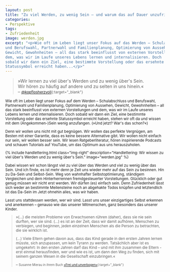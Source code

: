 ```yaml
---
layout: post
title: "Zu viel Werden, zu wenig Sein – und warum das auf Dauer unzufrieden macht"
categories:
- Perspektive
tags:
- Zufriedenheit
image: werden.jpg
excerpt: "<p>Wie oft im Leben liegt unser Fokus auf das Werden – Schulabschluss
und Berufswahl, Partnerwahl und Familienplanung, Optimierung von Aussehen,
Gewicht, Gewohnheiten – all das stark beeinflusst von externen Vorstellungen und
dem, was wir im Laufe unseres Lebens lernen und internalisieren. Doch
sobald wir dann ein Ziel, eine bestimmte Vorstellung oder das ersehnte
Statussymbol erreicht haben...</p>"
---
```


>»Wir lernen zu viel über's Werden und zu wenig über's Sein.<br/>
Wir hören zu häufig auf andere und zu selten in uns hinein.«<br/>
– <small>[@kopflosherzvoll](https://www.instagram.com/kopflosherzvoll/){:target="\_blank"}

Wie oft im Leben liegt unser Fokus auf dem Werden – Schulabschluss und
Berufswahl, Partnerwahl und Familienplanung, Optimierung von Aussehen, Gewicht,
Gewohnheiten – all das stark beeinflusst von externen Vorstellungen und dem, was
wir im Laufe unseres Lebens lernen und internalisieren. Doch sobald wir dann ein
Ziel, eine bestimmte Vorstellung oder das ersehnte Statussymbol erreicht haben,
stehen wir oft da und wissen mit dem (Angekommen-)Sein wenig anzufangen.
(»Und jetzt? War's das schon?«)

Denn wir wollen uns nicht mit gut begnügen. Wir wollen das perfekte Vergnügen,
am Besten mit einer Garantie, dass es keine bessere Alternative gibt. Wir wollen
nicht einfach nur sein, wir wollen besser sein. Wir lesen Ratgeberliteratur,
hören inspirierende Podcasts und schauen Tutorials auf YouTube, um das Optimum
aus uns herauszuholen.

{% include handlettering.html
class="img-right"
description="Handlettering: Wir wissen zu viel über's Werden und zu wenig über's Sein."
image="werden.jpg"
%}

Dabei wissen wir schon längst viel zu viel über das Werden und viel zu wenig
über das Sein. Und ich finde, es ist mehr denn je Zeit uns wieder mehr auf das
Sein zu besinnen. Hin zu Da-Sein und Selbst-Sein. Weg von wahnhafter
Selbstoptimierung, ständigem Vergleichen und dem Hinterherrennen
fremdgesteuerter Vorstellungen. Glücklich oder gut genug müssen wir nicht erst
werden. Wir dürfen (es) einfach sein. Denn Zufriedenheit lässt sich weder an
bestimmte Meilensteine noch an abgehakte Todos knüpfen und letztendlich ist das
Da-Sein im Jetzt ohnehin alles, was wir haben.

Lasst uns stattdessen werden, wer wir sind. Lasst uns unser einzigartiges Selbst
erkennen und anerkennen – genauso wie das unserer Mitmenschen, ganz besonders das
unserer Kinder.

>»(...) die meisten Probleme von Erwachsenen rühren (daher), dass sie nie sein
durften, wer sie sind. (...) es ist an der Zeit, dass wir damit aufhören,
Menschen zu verbiegen, und beginnen, jeden einzelnen Menschen als die Person zu
betrachten, die sie wirklich ist.
>
> (...) Viele Eltern gehen davon aus, dass das Kind gerade in den ersten Jahren
lernen müsste, sich anzupassen, um kein Tyrann zu werden. Tatsächlich aber ist
es umgekehrt: In den ersten Jahren darf das Kind – und mit ihm zusammen die
Eltern - erst einmal herausfinden, wer und wie es ist, um dann den Weg zu finden,
sich mit seinem ganzen Wesen in die Gesellschaft einzubringen.«<br/>
>
> – <small>Susanne Mierau in ihrem Buch [»Frei und unverbogen«](https://geborgen-wachsen.de/produkt/buch-frei-und-unverbogen/){:target="\_blank"}
